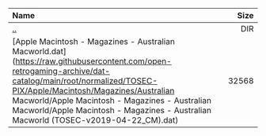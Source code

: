|Name|Size|
|:---|---:|
|[..](../index.html)|DIR|
|[Apple Macintosh - Magazines - Australian Macworld.dat](https://raw.githubusercontent.com/open-retrogaming-archive/dat-catalog/main/root/normalized/TOSEC-PIX/Apple/Macintosh/Magazines/Australian Macworld/Apple Macintosh - Magazines - Australian Macworld/Apple Macintosh - Magazines - Australian Macworld (TOSEC-v2019-04-22_CM).dat)|32568|
